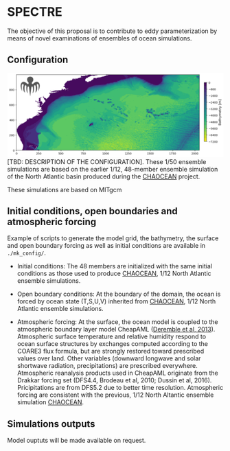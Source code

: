 # SPECTRE


The objective of this proposal is to contribute to eddy parameterization by means of novel examinations of ensembles of ocean simulations.


## Configuration

![alt tag](files/bathy_chao50_GEBCO_update1_spectre_logo.png)
[TBD: DESCRIPTION OF THE CONFIGURATION].
These 1/50 ensemble simulations are based on the earlier 1/12, 48-member ensemble simulation of the North Atlantic basin produced during the [CHAOCEAN](https://github.com/quentinjamet/chaocean) project.

These simulations are based on MITgcm 

## Initial conditions, open boundaries and atmospheric forcing
Example of scripts to generate the model grid, the bathymetry, the surface and open boundary forcing as well as initial conditions are available in ```./mk_config/```.

- Initial conditions: The 48 members are initialized with the same initial conditions as those used to produce [CHAOCEAN](https://github.com/quentinjamet/chaocean), 1/12 North Atlantic ensemble simulations.

- Open boundary conditions: At the boundary of the domain, the ocean is forced by ocean state (T,S,U,V) inherited from [CHAOCEAN](https://github.com/quentinjamet/chaocean), 1/12 North Atlantic ensemble simulations.

- Atmospheric forcing: At the surface, the ocean model is coupled to the atmospheric boundary layer model CheapAML ([Deremble et al, 2013](https://journals.ametsoc.org/view/journals/mwre/141/2/mwr-d-11-00254.1.xml)). Atmospheric surface temperature and relative humidity respond to ocean surface structures by exchanges computed according to the COARE3 flux formula, but are strongly restored toward prescribed values over land. Other variables (downward longwave and solar shortwave radiation, precipitations) are prescribed everywhere. Atmospheric reanalysis products used in CheapAML originate from the Drakkar forcing set (DFS4.4, Brodeau et al, 2010; Dussin et al, 2016). Pricipitations are from DFS5.2 due to better time resolution. Atmospheric forcing are consistent with the previous, 1/12 North Altantic ensemble simulation [CHAOCEAN](https://github.com/quentinjamet/chaocean).

## Simulations outputs
Model ouptuts will be made available on request.

